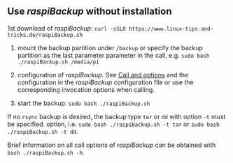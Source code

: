 <a name="adhoc"></a>
## Use *raspiBackup* without installation

1st download of *raspiBackup*: `curl -sSLO https://www.linux-tips-and-tricks.de/raspiBackup.sh`

1. mount the backup partition under `/backup` or specify the backup partition as the last parameter
   parameter in the call, e.g. `sudo bash ./raspiBackup.sh /media/pi`

1. configuration of *raspiBackup*. See [Call and options](invocation-options.md) and
   the configuration in the *raspiBackup* configuration file or use the corresponding invocation options
   when calling.

1. start the backup: `sudo bash ./raspiBackup.sh`

If no `rsync` backup is desired, the backup type `tar` or `dd` with option `-t` must be specified.
option, i.e. `sudo bash ./raspiBackup.sh -t tar` or `sudo bash ./raspiBackup.sh -t dd`.

Brief information on all call options of *raspiBackup* can be obtained with `bash ./raspiBackup.sh -h`.

[.status]: translated


